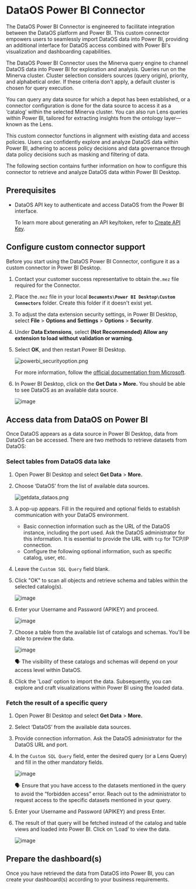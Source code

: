 # DataOS Power BI Connector

The DataOS Power BI Connector is engineered to facilitate integration between the DataOS platform and Power BI. This custom connector empowers users to seamlessly import DataOS data into Power BI, providing an additional interface for DataOS access combined with Power BI's visualization and dashboarding capabilities.

The DataOS Power BI Connector uses the Minerva query engine to channel DataOS data into Power BI for exploration and analysis. Queries run on the Minerva cluster. Cluster selection considers sources (query origin), priority, and alphabetical order. If these criteria don't apply, a default cluster is chosen for query execution.

You can query any data source for which a depot has been established, or a connector configuration is done for the data source to access it as a ‘catalog’ within the selected Minerva cluster. You can also run Lens queries within Power BI, tailored for extracting insights from the ontology layer—known as the Lens.

This custom connector functions in alignment with existing data and access policies. Users can confidently explore and analyze DataOS data within Power BI, adhering to access policy decisions and data governance through data policy decisions such as masking and filtering of data.

The following section contains further information on how to configure this connector to retrieve and analyze DataOS data within Power BI Desktop.

## Prerequisites

- DataOS API key to authenticate and access DataOS from the Power BI interface.
    
    To learn more about generating an API key/token, refer to [Create API Key](https://dataos.info/interfaces/create_token/).
    

## Configure custom connector support

Before you start using the DataOS Power BI Connector, configure it as a custom connector in Power BI Desktop.

1. Contact your customer success representative to obtain the`.mez` file required for the Connector.
2. Place the`.mez` file in your local **`Documents\Power BI Desktop\Custom Connectors`** folder. Create this folder if it doesn't exist yet.
3. To adjust the data extension security settings, in Power BI Desktop, select **File** > **Options and Settings** > **Options** > **Security**.
4. Under **Data Extensions**, select **(Not Recommended) Allow any extension to load without validation or warning**.
5. Select **OK**, and then restart Power BI Desktop.
    
    ![powerbi_securityoption.png](powerbi_custom_connector/powerbi_securityoption.png)
    
    For more information, follow the [official documentation from Microsoft](https://learn.microsoft.com/en-us/power-bi/connect-data/desktop-connector-extensibility).
    
6. In Power BI Desktop, click on the **Get Data > More.** You should be able to see DataOS as an available data source.
    
    ![image](powerbi_custom_connector/getdata_dataos_option.png)
    

## **Access data from DataOS on Power BI**

Once DataOS appears as a data source in Power BI Desktop, data from DataOS can be accessed. There are two methods to retrieve datasets from DataOS:

### **Select tables from DataOS data lake**

1. Open Power BI Desktop and select **Get Data** > **More.**
2. Choose ‘DataOS’ from the list of available data sources. 
    
    ![getdata_dataos.png](powerbi_custom_connector/getdata_dataos.png)
    
3. A pop-up appears. Fill in the required and optional fields to establish communication with your DataOS environment. 
    - Basic connection information such as the URL of the DataOS instance, including the port used. Ask the DataOS administrator for this information. It is essential to provide the URL with `tcp` for TCP/IP connection.
    - Configure the following optional information, such as specific catalog, user, etc.
4. Leave the `Custom SQL Query` field blank.
5. Click "OK" to scan all objects and retrieve schema and tables within the selected catalog(s).
    
    ![image](powerbi_custom_connector/connection_details.png)
    
6. Enter your Username and Password (APIKEY) and proceed.
    
    ![image](powerbi_custom_connector/username.png)
    
7. Choose a table from the available list of catalogs and schemas. You'll be able to preview the data. 
    
    ![image](powerbi_custom_connector/catalogs.png)
    
    <aside class="callout">
    🗣 The visibility of these catalogs and schemas will depend on your access level within DataOS.
    
    </aside>
    
8. Click the 'Load' option to import the data. Subsequently, you can explore and craft visualizations within Power BI using the loaded data.

### **Fetch the result of a specific query**

1. Open Power BI Desktop and select **Get Data** > **More.**
2. Select ‘DataOS’ from the available data sources.
3. Provide connection information. Ask the DataOS administrator for the DataOS URL and port.
4. In the `Custom SQL Query` field, enter the desired query (or a Lens Query) and fill in the other mandatory fields.
    
    ![image](powerbi_custom_connector/custom_query.png)
    
    <aside class="callout">
    🗣 Ensure that you have access to the datasets mentioned in the query to avoid the “forbidden access” error. Reach out to the administrator to request access to the specific datasets mentioned in your query.
    
    </aside>
    
5. Enter your Username and Password (APIKEY) and press Enter.
6. The result of that query will be fetched instead of the catalog and table views and loaded into Power BI. Click on ‘Load’ to view the data.
    
    ![image](powerbi_custom_connector/query_result.png)
    

## Prepare the dashboard(s)

Once you have retrieved the data from DataOS into Power BI, you can create your dashboard(s) according to your business requirements.